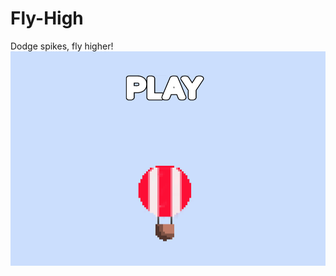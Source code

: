 # Fly-High
Dodge spikes, fly higher!
![FlyHighPicture](https://github.com/AnthonyNasser/Fly-High/blob/main/FlyHighPicture.png)
